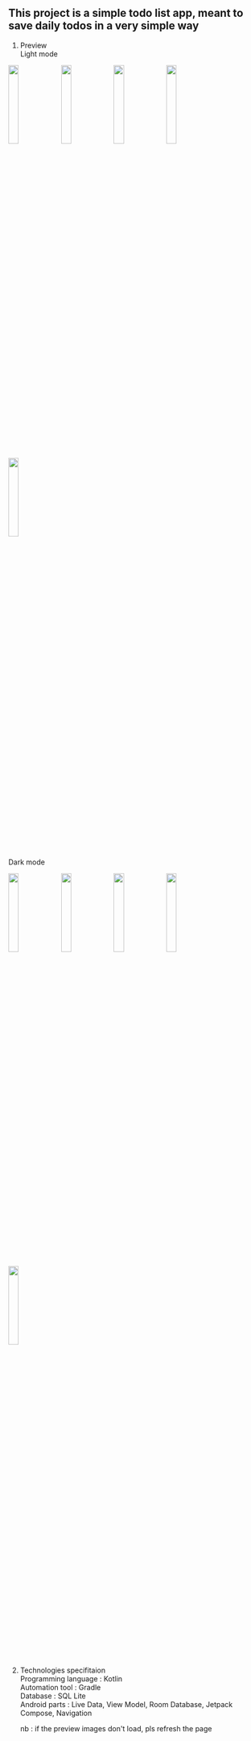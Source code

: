## This project is a simple todo list app, meant to save daily todos in a very simple way

1. Preview  
 Light mode
<p align="left">
<img src="https://drive.google.com/uc?id=1DmICR20HEgh2NOJlUY0dzw3NQtrFadJ-" width="20%" height="20%">
<img src="https://drive.google.com/uc?id=1J7iwhU4FnOJr-7o6DnY_Recr1F0DkvpJ" width="20%" height="20%">
<img src="https://drive.google.com/uc?id=1YOKykd-FK5-SFLZkhF4rHp5J9ImDEUI7" width="20%" height="20%">
<img src="https://drive.google.com/uc?id=1FcTTcR49w1S8C9XOBUy5l8ZWm3Yn7dKa" width="20%" height="20%">
<img src="https://drive.google.com/uc?id=11dC-HTnWT6vSVZxB-VDrokmbAG9YJ8uf" width="20%" height="20%">
</p>  
  
   Dark mode
<p align="left">
<img src="https://drive.google.com/uc?id=1m4GV19lv8DJKilrWx0gKz7KBT83c_cqS" width="20%" height="20%">
<img src="https://drive.google.com/uc?id=1geMDru3INmc_06qHRZZAS9TYHBH4EOAo" width="20%" height="20%">
<img src="https://drive.google.com/uc?id=1CromvRHjVj2LJtZgclZm5E-e84zRB7qD" width="20%" height="20%">
<img src="https://drive.google.com/uc?id=1-BSm-JjhLCKAgmQG_jNwzQvKLVUSIKzm" width="20%" height="20%">
<img src="https://drive.google.com/uc?id=1c97TOS8v5ThsWOtol7WHpn9gmqQvvwj7" width="20%" height="20%">
</p>

2. Technologies specifitaion  
  Programming language : Kotlin  
  Automation tool : Gradle  
  Database : SQL Lite  
  Android parts : Live Data, View Model, Room Database, Jetpack Compose, Navigation  
    
     
   nb : if the preview images don't load, pls refresh the page
